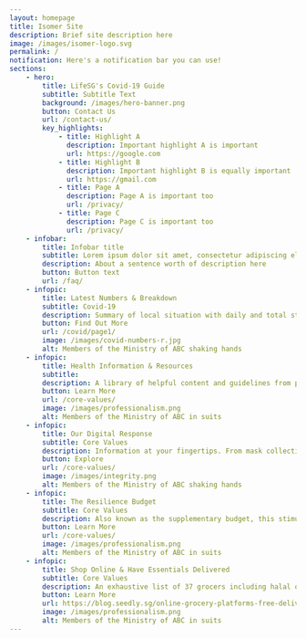 ```yaml
---
layout: homepage
title: Isomer Site
description: Brief site description here
image: /images/isomer-logo.svg
permalink: /
notification: Here's a notification bar you can use!
sections:
    - hero:
        title: LifeSG's Covid-19 Guide
        subtitle: Subtitle Text  
        background: /images/hero-banner.png
        button: Contact Us
        url: /contact-us/
        key_highlights:
            - title: Highlight A
              description: Important highlight A is important
              url: https://google.com
            - title: Highlight B
              description: Important highlight B is equally important
              url: https://gmail.com
            - title: Page A
              description: Page A is important too
              url: /privacy/
            - title: Page C
              description: Page C is important too
              url: /privacy/
    - infobar:
        title: Infobar title
        subtitle: Lorem ipsum dolor sit amet, consectetur adipiscing elit, sed do eiusmod tempor incididunt ut labore et dolore magna aliqua. Ut enim ad minim veniam, quis nostrud exercitation ullamco laboris nisi ut aliquip ex ea commodo consequat. Duis aute irure dolor in reprehenderit in voluptate velit esse cillum dolore eu fugiat nulla pariatur. Excepteur sint occaecat cupidatat non proident, sunt in culpa qui officia deserunt mollit anim id est laborum.
        description: About a sentence worth of description here
        button: Button text
        url: /faq/
    - infopic:
        title: Latest Numbers & Breakdown
        subtitle: Covid-19
        description: Summary of local situation with daily and total statistics including active, discharged, and local vs imported cases. Refreshed daily.
        button: Find Out More
        url: /covid/page1/
        image: /images/covid-numbers-r.jpg
        alt: Members of the Ministry of ABC shaking hands
    - infopic:
        title: Health Information & Resources
        subtitle: 
        description: A library of helpful content and guidelines from posters, videos, to sector-specific advisories and more. Knowing what to do can help you and your loved ones stay safer.
        button: Learn More
        url: /core-values/
        image: /images/professionalism.png
        alt: Members of the Ministry of ABC in suits
    - infopic:
        title: Our Digital Response
        subtitle: Core Values
        description: Information at your fingertips. From mask collection, PHPC network, community-driven contact tracing to an online symptom checker and more. 
        button: Explore
        url: /core-values/
        image: /images/integrity.png
        alt: Members of the Ministry of ABC shaking hands
    - infopic:
        title: The Resilience Budget
        subtitle: Core Values
        description: Also known as the supplementary budget, this stimulus package provides economic measures and additional support for every Singaporean to ride through COVID-19.
        button: Learn More
        url: /core-values/
        image: /images/professionalism.png
        alt: Members of the Ministry of ABC in suits
    - infopic:
        title: Shop Online & Have Essentials Delivered
        subtitle: Core Values
        description: An exhaustive list of 37 grocers including halal options. Stay safe and shop responsibly online.
        button: Learn More
        url: https://blog.seedly.sg/online-grocery-platforms-free-delivery-timing-promos/
        image: /images/professionalism.png
        alt: Members of the Ministry of ABC in suits
---
```


